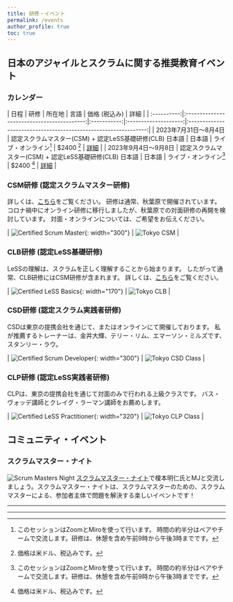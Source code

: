 ```yaml
---
title: 研修・イベント
permalink: /events
author_profile: true
toc: true
---
```

## 日本のアジャイルとスクラムに関する推奨教育イベント

### カレンダー

| 日程       |                  研修                  |   所在地  | 言語 | 価格 (税込み) |                             詳細                             |
| :----------:|:------------------------------------------:|:-----------:|:--------------------:|:---------------------------------------------------------------:|
| 2023年7月31日～8月4日 | 認定スクラムマスター(CSM) + 認定LeSS基礎研修(CLB) 日本語 | 日本語 | ライブ・オンライン[^virtual] |     $2400 [^price]      | [詳細](https://training.tech-kai.com/tech/user/courses/326) |
| 2023年9月4日～9月8日 | 認定スクラムマスター(CSM) + 認定LeSS基礎研修(CLB) 日本語 | 日本語 | ライブ・オンライン[^virtual] |     $2400 [^price]      | [詳細](https://training.tech-kai.com/tech/user/courses/331) |

### CSM研修  (認定スクラムマスター研修)
詳しくは、[こちら](/CSM/)をご覧ください。
研修は通常、秋葉原で開催されています。コロナ禍中にオンライン研修に移行しましたが、秋葉原での対面研修の再開を検討しています。 対面・オンラインについては、ご希望をお伝えください。

| ![Certified Scrum Master](/images/scrum-alliance-csm-logo.png){: width="300"} | ![Tokyo CSM](/images/tokyo-CSM-class-wide-3.jpg) |

### CLB研修 (認定LeSS基礎研修)

LeSSの理解は、スクラムを正しく理解することから始まります。 したがって通常、CLB研修にはCSM研修が含まれます。
詳しくは、[こちら](/certified-less-basics-clb-course-description-jp/)をご覧ください。

| ![Certified LeSS Basics](/images/certified-less-basics.png){: width="170"} | ![Tokyo CLB](/images/tokyo-CLB-class.jpg) |


### CSD研修 (認定スクラム実践者研修)

CSDは東京の提携会社を通じて、またはオンラインにて開催しております。 私が推薦するトレーナーは、金井大輝、テリー・リム、エマーソン・ミルズです、スタンリー・ラウ。

| ![Certified Scrum Developer](/images/scrum-alliance-csd-logo.png){: width="300"} | ![Tokyo CSD Class](/images/tokyo-CSD-class.jpg) |



### CLP研修 (認定LeSS実践者研修)

CLPは、東京の提携会社を通じて対面のみで行われる上級クラスです。 バス・ヴォッデ講師とクレイグ・ラーマン講師をお薦めします。

| ![Certified LeSS Practitioner](/images/CLP.png){: width="320"} | ![Tokyo CLP Class](/images/tokyo-CLP-class.jpg) |

## コミュニティ・イベント

### スクラムマスター・ナイト

![Scrum Masters Night](/images/scrum-masters-night-1.jpg)
[スクラムマスター・ナイト](https://smn.connpass.com/)で榎本明仁氏とMJと交流しましょう。スクラムマスター・ナイトは、スクラムマスターのための、スクラムマスターによる、参加者主体で問題を解決する楽しいイベントです！

---

---
[^price]: 価格は米ドル、税込みです。
[^virtual]: このセッションはZoomとMiroを使って行います。 時間の約半分はペアやチームで交流します。研修は、休憩を含め午前9時から午後3時までです。
